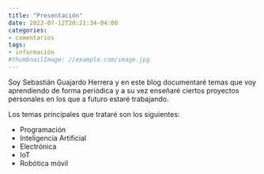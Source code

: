 ```yaml
---
title: "Presentación"
date: 2022-07-12T20:21:34-04:00
categories:
- comentarios
tags:
- información
#thumbnailImage: //example.com/image.jpg
---
```


Soy Sebastián Guajardo Herrera y en este blog documentaré temas que voy aprendiendo de forma periódica y a su vez enseñaré ciertos proyectos personales en los que a futuro estaré trabajando.

Los temas principales que trataré son los siguientes:

+ Programación
+ Inteligencia Artificial
+ Electrónica
+ IoT
+ Robótica móvil
<!--more-->
